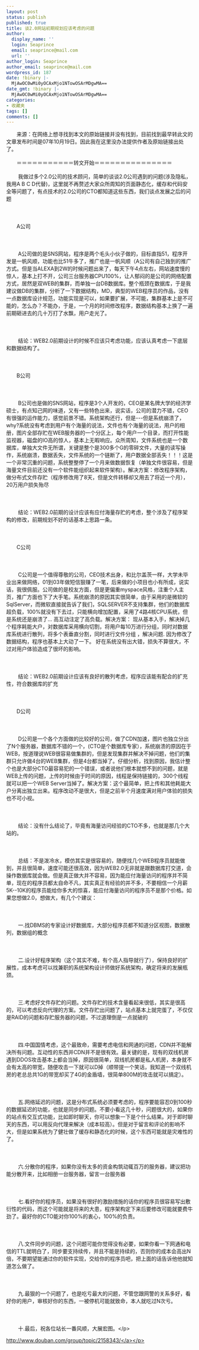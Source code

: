 ```yaml
---
layout: post
status: publish
published: true
title: 谈2.0网站初期规划应该考虑的问题
author:
  display_name: ''
  login: Seaprince
  email: seaprince@mail.com
  url: ''
author_login: Seaprince
author_email: seaprince@mail.com
wordpress_id: 187
date: !binary |-
  MjAwOC0wMi0yOCAxMjo1NTowOSArMDgwMA==
date_gmt: !binary |-
  MjAwOC0wMi0yOCAxMjo1NTowOSArMDgwMA==
categories:
- 收藏夹
tags: []
comments: []
---
```

<p class="wrc">　　来源：在网络上想寻找到本文的原始链接并没有找到，目前找到最早转此文的文章发布时间是07年10月19日。因此我在这里没办法提供作者及原始链接出处了。 <br &#47;><br />
　　＝＝＝＝＝＝＝＝＝＝＝转文开始＝＝＝＝＝＝＝＝＝＝＝＝＝＝＝ <br &#47;><br />
　　 我做过多个2.0公司的技术顾问，简单的谈谈2.0公司遇到的问题(涉及隐私，我用A B C D代替)，这里就不再赘述大家众所周知的页面静态化，缓存和代码安全等问题了，有点技术的2.0公司的CTO都知道这些东西，我们谈点发展之后的问题 <br &#47;><br />
　　 <br &#47;><br />
　　A公司 <br &#47;><br />
　　 <br &#47;><br />
　　 A公司做的是SNS网站，程序是两个毛头小伙子做的，目标直指51，程序开发是一帆风顺，功能也比51牛多了，推广也是一帆风顺（A公司有自己独到的推广方式。但是当ALEXA到2W的时候问题出来了，每天下午4点左右，网站速度慢的惊人，基本上打不开，公司三台服务器CPU100%，让人郁闷的是公司的网络配置方式，居然是双WEB的集群，而单独一台DB数据库。整个瓶颈在数据库，于是我建议做DB的集群，分析了一下数据结构，MD，典型的WEB程序员的作品，没有一点数据库设计规范，功能实现是可以，如果要扩展，不可能，集群基本上是不可能的，怎么办？不能办，于是，一个月的时间修改程序，数据结构基本上换了一遍 前期砸进去的几十万打了水飘，用户走光了。 <br &#47;><br />
　　 <br &#47;><br />
　　 结论：WEB2.0前期设计的时候不应该只考虑功能，应该认真考虑一下底层和数据结构了。 <br &#47;><br />
　　 <br &#47;><br />
　　B公司 <br &#47;><br />
　　 <br &#47;><br />
　　 B公司也是做的SNS网站，程序是3个人开发的，CEO是某名牌大学的经济学硕士，有点知己网的味道，又有一些特色出来，说实话，公司的潜力不错，CEO有很强的运作能力，感觉前景不错。系统架构还行，但是---但是系统崩溃了，why?系统没有考虑到用户有个海量的说法，文件也有个海量的说法，用户的相册，图片全部存贮在WEB服务器的一个分区上，每个用户一个目录，而打开性能监视器，磁盘的IO高的惊人，基本上无暇响应。众所周知，文件系统也是一个数据库，单独大文件无所谓，关键是整个是300多个G的零碎文件，大量的读写操作，系统崩溃，数据丢失，文件系统的一个链断了，用户数据全部丢失！！！这是一个非常沉重的问题，系统整整停了一个月来做数据恢复（单独文件很容易，但是海量文件目前还没有一个软件能组织起来软件架构）。解决方案：修改程序架构，做分布式文件存贮（程序修改用了8天，但是文件转移却又用去了将近一个月），20万用户损失殆尽 <br &#47;><br />
　　 <br &#47;><br />
　　 结论：WEB2.0前期的设计应该有应付海量存贮的考虑，整个涉及了程序架构的修改，前期规划不好的话基本上思路一条。 <br &#47;><br />
　　 <br &#47;><br />
　　C公司 <br &#47;><br />
　　 <br &#47;><br />
　　 C公司是一个值得尊敬的公司，CEO技术出身，和比尔盖茨一样，大学未毕业出来做网络，01到03年做短信狠赚了一笔，后来做的小项目也小有所成，说实话，我很佩服。公司做的是校友方面，但是更偏重myspace风格，注重个人主页，推广方面也下了大手笔。系统崩溃的原因其实很简单，由于采用的是微软的SqlServer，而微软直接就告诉了我们，SQLSERVER不支持集群，他们的数据库超负载，100%就没有下去过，只能横向增加配置，采用了4路4核CPU系统，但是系统还是崩溃了... 高互动注定了高负载。解决方案： 现从基本入手，解决掉几个程序耗能大户，对数据库采用横向切割，将用户每10万进行分组，同时对数据库系统进行散列，将多个表垂直分割，同时进行文件分组 ，解决问题. 因为修改了数据结构，程序也基本上大动了一下。 好在系统没有出大错，损失不算很大，不过对用户体验造成了很坏的影响。 <br &#47;><br />
　　 <br &#47;><br />
　　 结论：WEB2.0前期设计应该有良好的散列考虑，程序应该能有配合的扩充性，符合数据库的扩充 <br &#47;><br />
　　 <br &#47;><br />
　　D公司 <br &#47;><br />
　　 <br &#47;><br />
　　 D公司是一个各个方面做的比较好的公司，做了CDN加速，图片也独立分出了N个服务器，数据库不错的一个，(CTO是个数据库专家），系统崩溃的原因在于WEB，按道理说WEB很容易做集群的，但是发现集群并解决不掉问题，他们的集群只允许做4台的WEB集群，但是4台都当掉了。仔细分析，找到原因，我估计整个也是大部分CTO最容易犯的一个错误，或者说他们根本就想不到的问题，就是WEB上传的问题，上传的时候由于时间的原因，线程是保持链接的，300个线程就可以把一个WEB Server当掉了。解决方案：这个最简单，把上传和其他耗能大户分离出独立出来。程序改动不是很大，但是之前半个月速度满对用户体验的损失也不可小视。 <br &#47;><br />
　　 <br &#47;><br />
　　 结论：没有什么结论了，毕竟有海量访问经验的CTO不多，也就是那几个大站的。 <br &#47;><br />
　　 <br &#47;><br />
　　 总结：不是泼冷水，模仿其实是很容易的，随便找几个WEB程序员就能做到，并且很简单，速度可能还很高效，因为WEB2.0无非就是跟数据库打交道，会操作数据库就会做。但是真正做大并不容易，因为能应付海量访问的程序并不简单，现在的程序员都太自命不凡，其实真正有经验的并不多，不要相信一个月薪5K--10K的程序员能给你多大的惊喜，能应付海量访问的程序员不是那个价格。如果您想做2.0，想做大，有几个个建议： <br &#47;><br />
　　 <br &#47;><br />
　　 一.找DBMS的专家设计好数据库，大部分程序员都不知道分区视图，数据散列，数据组的概念 <br &#47;><br />
　　 <br &#47;><br />
　　 二.设计好程序架构（这个其实不难，有个高人指导就行了），保持良好的扩展性，成本考虑可以找兼职的系统架构设计师做好系统架构，确定将来的发展瓶颈。 <br &#47;><br />
　　 <br &#47;><br />
　　 三.考虑好文件存贮的问题。文件存贮的技术含量看起来很低，其实是很高的，可以考虑反向代理的方案。文件存贮出问题了，站点基本上就完蛋了，不仅仅是RAID的问题和存贮服务器的问题，不过道理倒是一点就破的 <br &#47;><br />
　　 <br &#47;><br />
　　 四.中国国情考虑，这个最致命，需要考虑电信和网通的问题，CDN并不能解决所有问题。互动性的东西并CDN并不是很有效。最关键的是，现有的双线机房遇到DDOS攻击基本上都会当掉，原因很简单，双线机房都是私人机房，本身就不会有太高的带宽，随便攻击一下就可以D掉（顺带提一个笑话，我知道一个双线机房的老总总共1G的带宽却买了4G的金盾墙，很简单800M的攻击就可以搞定）。 <br &#47;><br />
　　 <br &#47;><br />
　　 五.网络延迟的问题，这是分布式系统必须要考虑的，程序要能容忍0到100秒的数据延迟的功能，也就是同步的问题。不要小看这几十秒，问题很大的，如果你的站点有交互式功能，比如即时聊天，你可以想象一下是个什么结果。对于即时聊天的东西，可以用反向代理来解决（成本较高）。但是对于留言和评论的影响不大，但是如果系统为了健壮做了缓存和静态化的时候，这个东西可能就是灾难性的了。 <br &#47;><br />
　　 <br &#47;><br />
　　 六.分散你的程序，如果你没有太多的资金构筑动辄百万的服务器，建议把功能分散开来，比如相册一台服务器，留言一台服务器 <br &#47;><br />
　　 <br &#47;><br />
　　 七.看好你的程序员，如果没有很好的激励措施的话你的程序员很容易写出敷衍性的代码，而这个可能就是将来的大患，程序架构定下来后要修改可能就要费牛劲了。最好你的CTO能对你100%的衷心，100%的负责。 <br &#47;><br />
　　 <br &#47;><br />
　　 八.文件同步的问题，这个问题可能你觉得没有必要，如果你看一下网通和电信的TTL就明白了，同步要支持续传，并且不能是持续的，否则你的成本会高出N倍，不要期望能通过你的软件实现，交给你的程序员吧，把上面的话告诉他他就知道怎么做了。 <br &#47;><br />
　　 <br &#47;><br />
　　 九.最狠的一个问题了，也是吃亏最大的问题，不管您跟网警的关系多好，看好你的用户，审核好你的东西，一被停机可能就致命，本人就吃过N次亏。 <br &#47;><br />
　　 <br &#47;><br />
　　 十.最后，祝各位站长一番风顺，大展宏图。<&#47;p></p>
<p><a href="http:&#47;&#47;www.douban.com&#47;group&#47;topic&#47;2158343&#47;">http:&#47;&#47;www.douban.com&#47;group&#47;topic&#47;2158343&#47;<&#47;a><&#47;p></p>
